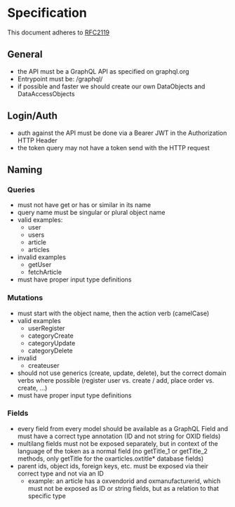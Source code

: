# Specification

This document adheres to [RFC2119](https://www.ietf.org/rfc/rfc2119.txt)

## General

- the API must be a GraphQL API as specified on graphql.org
- Entrypoint must be: /graphql/
- if possible and faster we should create our own DataObjects and DataAccessObjects

## Login/Auth

- auth against the API must be done via a Bearer JWT in the Authorization HTTP Header
- the token query may not have a token send with the HTTP request

## Naming

### Queries

- must not have get or has or similar in its name
- query name must be singular or plural object name
- valid examples:
  - user
  - users
  - article
  - articles
- invalid examples
  - getUser
  - fetchArticle
- must have proper input type definitions

### Mutations

- must start with the object name, then the action verb (camelCase)
- valid examples
  - userRegister
  - categoryCreate
  - categoryUpdate
  - categoryDelete
- invalid
  - createuser
- should not use generics (create, update, delete), but the correct domain verbs where possible (register user vs. create / add, place order vs. create, ...)
- must have proper input type definitions

### Fields
- every field from every model should be available as a GraphQL Field and must have a correct type annotation (ID and not string for OXID fields)
- multilang fields must not be exposed separately, but in context of the language of the token as a normal field (no getTitle\_1 or getTitle\_2 methods, only getTitle for the oxarticles.oxtitle\* database fields)
- parent ids, object ids, foreign keys, etc. must be exposed via their correct type and not via an ID
  - example: an article has a oxvendorid and oxmanufacturerid, which must not be exposed as ID or string fields, but as a relation to that specific type

